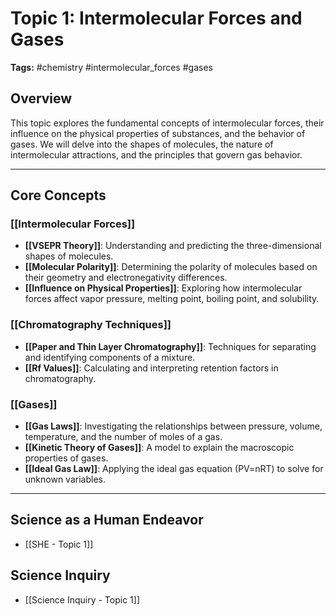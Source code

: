 # Topic 1: Intermolecular Forces and Gases

**Tags:** #chemistry #intermolecular_forces #gases

## Overview

This topic explores the fundamental concepts of intermolecular forces, their influence on the physical properties of substances, and the behavior of gases. We will delve into the shapes of molecules, the nature of intermolecular attractions, and the principles that govern gas behavior.

---

## Core Concepts

### [[Intermolecular Forces]]
- **[[VSEPR Theory]]**: Understanding and predicting the three-dimensional shapes of molecules.
- **[[Molecular Polarity]]**: Determining the polarity of molecules based on their geometry and electronegativity differences.
- **[[Influence on Physical Properties]]**: Exploring how intermolecular forces affect vapor pressure, melting point, boiling point, and solubility.

### [[Chromatography Techniques]]
- **[[Paper and Thin Layer Chromatography]]**: Techniques for separating and identifying components of a mixture.
- **[[Rf Values]]**: Calculating and interpreting retention factors in chromatography.

### [[Gases]]
- **[[Gas Laws]]**: Investigating the relationships between pressure, volume, temperature, and the number of moles of a gas.
- **[[Kinetic Theory of Gases]]**: A model to explain the macroscopic properties of gases.
- **[[Ideal Gas Law]]**: Applying the ideal gas equation (PV=nRT) to solve for unknown variables.

---

## Science as a Human Endeavor

- [[SHE - Topic 1]]

## Science Inquiry

- [[Science Inquiry - Topic 1]]
